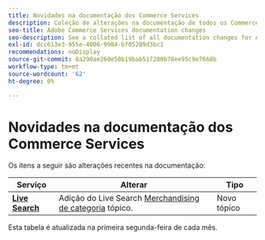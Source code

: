 ```yaml
---
title: Novidades na documentação dos Commerce Services
description: Coleção de alterações na documentação de todos os Commerce services
seo-title: Adobe Commerce Services documentation changes
seo-description: See a collated list of all documentation changes for Adobe Commerce Services and integration services.
exl-id: dcc613e3-955e-4006-9984-bf05289d3bc1
recommendations: noDisplay
source-git-commit: 8a290ae260e50b19bab517280b78ee95c9e7668b
workflow-type: tm+mt
source-wordcount: '62'
ht-degree: 0%

---
```


# Novidades na documentação dos Commerce Services

Os itens a seguir são alterações recentes na documentação:

| Serviço | Alterar | Tipo |
| -- | -- | -- |
| [**Live Search**](../live-search/guide-overview.md) | Adição do Live Search [Merchandising de categoria](https://experienceleague.adobe.com/docs/commerce-merchant-services/live-search/category-merch.html) tópico. | Novo tópico |

Esta tabela é atualizada na primeira segunda-feira de cada mês.
